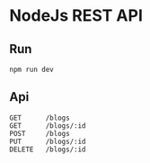 # NodeJs REST API

## Run

```
npm run dev
```

## Api

```
GET      /blogs
GET      /blogs/:id
POST     /blogs
PUT      /blogs/:id
DELETE   /blogs/:id
```
